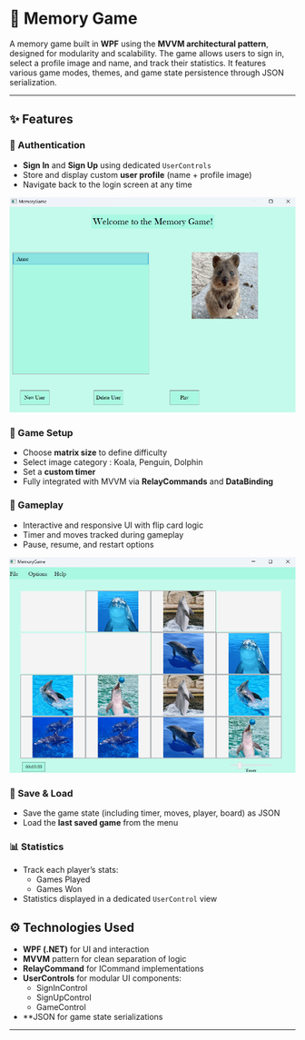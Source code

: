 # 🧠 Memory Game

A memory game built in **WPF** using the **MVVM architectural pattern**, designed for modularity and scalability. The game allows users to sign in, select a profile image and name, and track their statistics. It features various game modes, themes, and game state persistence through JSON serialization.

---

## ✨ Features

### 🔐 Authentication
- **Sign In** and **Sign Up** using dedicated `UserControls`
- Store and display custom **user profile** (name + profile image)
- Navigate back to the login screen at any time

<img src="Game/images/game1.png" alt="SignInUp" width="600"/>

### 🎯 Game Setup
- Choose **matrix size** to define difficulty
- Select image category : Koala, Penguin, Dolphin
- Set a **custom timer**
- Fully integrated with MVVM via **RelayCommands** and **DataBinding**

### 🧩 Gameplay
- Interactive and responsive UI with flip card logic
- Timer and moves tracked during gameplay
- Pause, resume, and restart options

<img src="Game/images/game2.png" alt="GamePlay" width="600"/>

### 💾 Save & Load
- Save the game state (including timer, moves, player, board) as JSON
- Load the **last saved game** from the menu

### 📊 Statistics
- Track each player’s stats:
  - Games Played
  - Games Won
- Statistics displayed in a dedicated `UserControl` view

## ⚙️ Technologies Used

- **WPF (.NET)** for UI and interaction
- **MVVM** pattern for clean separation of logic
- **RelayCommand** for ICommand implementations
- **UserControls** for modular UI components:
  - SignInControl
  - SignUpControl
  - GameControl
- **JSON for game state serializations
 ---

